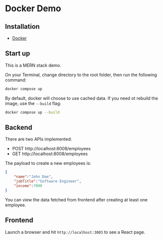# Docker Demo

## Installation

- [Docker](https://docs.docker.com/get-docker/)

## Start up

This is a MERN stack demo.

On your Terminal, change directory to the root folder, then run the following command:

```sh
docker compose up
```

By default, docker will choose to use cached data. If you need ot rebuild the image, use the `--build` flag:

```sh
docker compose up --build
```

## Backend

There are two APIs implemented:
- POST http://localhost:8008/employees
- GET http://localhost:8008/employees

The payload to create a new employees is:
```json
{
    "name":"John Doe",
    "jobTitle":"Software Engineer",
    "income":7000
}
```

You can view the data fetched from frontend after creating at least one employee.

## Frontend

Launch a browser and hit `http://localhost:3003` to see a React page.

